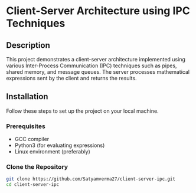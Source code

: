 # Client-Server Architecture using IPC Techniques

## Description
This project demonstrates a client-server architecture implemented using various Inter-Process Communication (IPC) techniques such as pipes, shared memory, and message queues. The server processes mathematical expressions sent by the client and returns the results.

## Installation
Follow these steps to set up the project on your local machine.

### Prerequisites
- GCC compiler
- Python3 (for evaluating expressions)
- Linux environment (preferably)

### Clone the Repository
```sh
git clone https://github.com/Satyamverma27/client-server-ipc.git
cd client-server-ipc


